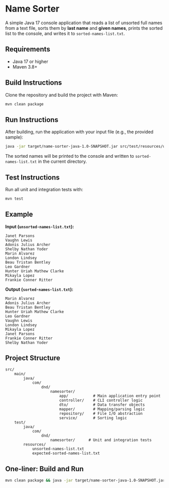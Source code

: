 
# Name Sorter

A simple Java 17 console application that reads a list of unsorted full names from a text file, sorts them by **last name** and **given names**, prints the sorted list to the console, and writes it to `sorted-names-list.txt`.

## Requirements
- Java 17 or higher
- Maven 3.8+

## Build Instructions
Clone the repository and build the project with Maven:

```bash
mvn clean package
```

## Run Instructions
After building, run the application with your input file (e.g., the provided sample):

```bash
java -jar target/name-sorter-java-1.0-SNAPSHOT.jar src/test/resources/unsorted-names-list.txt
```

The sorted names will be printed to the console and written to `sorted-names-list.txt` in the current directory.

## Test Instructions
Run all unit and integration tests with:

```bash
mvn test
```

## Example

**Input (`unsorted-names-list.txt`):**
```
Janet Parsons
Vaughn Lewis
Adonis Julius Archer
Shelby Nathan Yoder
Marin Alvarez
London Lindsey
Beau Tristan Bentley
Leo Gardner
Hunter Uriah Mathew Clarke
Mikayla Lopez
Frankie Conner Ritter
```

**Output (`sorted-names-list.txt`):**
```
Marin Alvarez
Adonis Julius Archer
Beau Tristan Bentley
Hunter Uriah Mathew Clarke
Leo Gardner
Vaughn Lewis
London Lindsey
Mikayla Lopez
Janet Parsons
Frankie Conner Ritter
Shelby Nathan Yoder
```

## Project Structure

```
src/
	main/
		java/
			com/
				dnd/
					namesorter/
						app/           # Main application entry point
						controller/    # CLI controller logic
						dto/           # Data transfer objects
						mapper/        # Mapping/parsing logic
						repository/    # File I/O abstraction
						service/       # Sorting logic
	test/
		java/
			com/
				dnd/
					namesorter/      # Unit and integration tests
		resources/
			unsorted-names-list.txt
			expected-sorted-names-list.txt
```

## One-liner: Build and Run

```bash
mvn clean package && java -jar target/name-sorter-java-1.0-SNAPSHOT.jar src/test/resources/unsorted-names-list.txt
```

